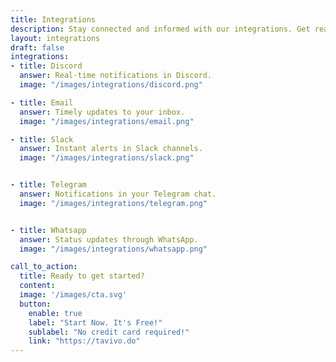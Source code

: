 ```yaml
---
title: Integrations
description: Stay connected and informed with our integrations. Get real-time notifications when services go down and receive alerts when they're back up. Choose from popular platforms to keep your team updated. Explore integrations below and never miss a beat.
layout: integrations
draft: false
integrations:
- title: Discord
  answer: Real-time notifications in Discord.
  image: "/images/integrations/discord.png"

- title: Email
  answer: Timely updates to your inbox.
  image: "/images/integrations/email.png"

- title: Slack
  answer: Instant alerts in Slack channels.
  image: "/images/integrations/slack.png"


- title: Telegram
  answer: Notifications in your Telegram chat.
  image: "/images/integrations/telegram.png"


- title: Whatsapp
  answer: Status updates through WhatsApp.
  image: "/images/integrations/whatsapp.png"

call_to_action:
  title: Ready to get started?
  content: 
  image: '/images/cta.svg'
  button:
    enable: true
    label: "Start Now. It's Free!"
    sublabel: "No credit card required!"
    link: "https://tavivo.do"
---
```

